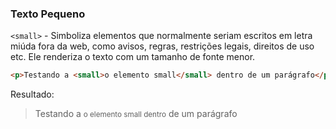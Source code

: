 ### Texto Pequeno

`<small>` - Simboliza elementos que normalmente seriam escritos em letra miúda fora da web, como avisos, regras, restrições legais, direitos de uso etc. Ele renderiza o texto com um tamanho de fonte menor.

```html
<p>Testando a <small>o elemento small</small> dentro de um parágrafo</p>
```

Resultado:

><p>Testando a <small>o elemento small dentro</small> de um parágrafo</p>
